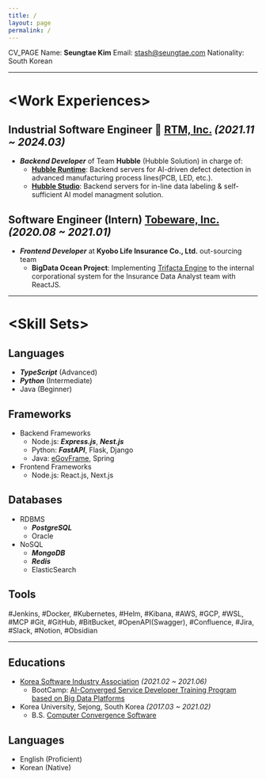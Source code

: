 ```yaml
---
title: /
layout: page
permalink: /
---
```

CV_PAGE
Name: **Seungtae Kim**
Email: [stash@seungtae.com](mailto:stash@seungtae.com)
Nationality: South Korean

---
# \<Work Experiences\>
## **Industrial Software Engineer** 🚀 [RTM, Inc.](https://www.rtm.ai/) _(2021.11 ~ 2024.03)_
- _**Backend Developer**_ of Team **Hubble** (Hubble Solution) in charge of:
  - [**Hubble Runtime**](https://www.rtm.ai/solutions/hubble#:~:text=Inference%20Tool-,Hubble%20Runtime,-%ED%97%88%EB%B8%94%20%EB%9F%B0%ED%83%80%EC%9E%84%EC%9D%80%20%EC%88%99%EB%A0%A8%EB%90%9C): Backend servers for AI-driven defect detection in advanced manufacturing process lines(PCB, LED, etc.).
  - [**Hubble Studio**](https://www.rtm.ai/solutions/hubble#:~:text=Training%20Tool-,Hubble%20Engine,-%ED%97%88%EB%B8%94%20%EC%97%94%EC%A7%84%EC%9D%80%20%EC%A0%9C%EC%A1%B0%EC%97%85): Backend servers for in-line data labeling & self-sufficient AI model managment solution.

## **Software Engineer (Intern)** [Tobeware, Inc.](http://www.tobeware.com/landing) _(2020.08 ~ 2021.01)_
- _**Frontend Developer**_ at **Kyobo Life Insurance Co., Ltd.** out-sourcing team
  - **BigData Ocean Project**: Implementing [Trifacta Engine](https://api.trifacta.com/saas-pro/index.html) to the internal corporational system for the Insurance Data Analyst team with ReactJS.

---

# \<Skill Sets\>

## Languages
- _**TypeScript**_ (Advanced)
- _**Python**_ (Intermediate)
- Java (Beginner)

## Frameworks
- Backend Frameworks
  - Node.js: _**Express.js**_, _**Nest.js**_
  - Python: _**FastAPI**_, Flask, Django
  - Java: [eGovFrame](https://www.egovframe.go.kr), Spring
- Frontend Frameworks
  - Node.js: React.js, Next.js

## Databases
- RDBMS
  - _**PostgreSQL**_
  - Oracle
- NoSQL
  - _**MongoDB**_
  - _**Redis**_
  - ElasticSearch

## Tools
#Jenkins, #Docker, #Kubernetes, #Helm, #Kibana, #AWS, #GCP, #WSL, #MCP
#Git, #GitHub, #BitBucket, #OpenAPI(Swagger), 
#Confluence, #Jira, #Slack, #Notion, #Obsidian

---

## Educations
- [Korea Software Industry Association](https://www.sw.or.kr/) _(2021.02 ~ 2021.06)_
  - BootCamp: [AI-Converged Service Developer Training Program based on Big Data Platforms](https://swjob.sw.or.kr/training/course.html)
- Korea University, Sejong, South Korea _(2017.03 ~ 2021.02)_
  - B.S. [Computer Convergence Software](https://software.korea.ac.kr)

## Languages
- English (Proficient)
- Korean (Native)